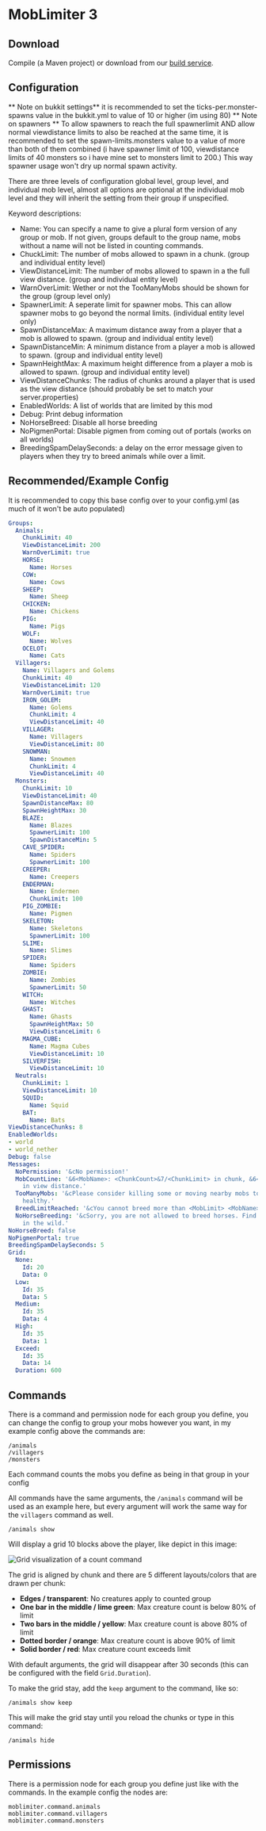MobLimiter 3
============

## Download

Compile (a Maven project) or download from our [build service](http://build.core-network.us:8080/job/MobLimiter%202/).


## Configuration

** Note on bukkit settings** it is recommended to set the ticks-per.monster-spawns value in the bukkit.yml to value of 10 or higher (im using 80)
** Note on spawners ** To allow spawners to reach the full spawnerlimit AND allow normal viewdistance limits to also be reached at the same time, it is recommended to set the spawn-limits.monsters value to a value of more than both of them combined (i have spawner limit of 100, viewdistance limits of 40 monsters so i have mine set to monsters limit to 200.) This way spawner usage won't dry up normal spawn activity.

There are three levels of configuration
global level, group level, and individual mob level, almost all options are optional at the individual mob level and they will inherit the setting from their group if unspecified.

Keyword descriptions:
 * Name: You can specify a name to give a plural form version of any group or mob. If not given, groups default to the group name, mobs without a name will not be listed in counting commands.
 * ChuckLimit: The number of mobs allowed to spawn in a chunk. (group and individual entity level)
 * ViewDistanceLimit: The number of mobs allowed to spawn in a the full view distance. (group and individual entity level)
 * WarnOverLimit: Wether or not the TooManyMobs should be shown for the group (group level only)
 * SpawnerLimit: A seperate limit for spawner mobs. This can allow spawner mobs to go beyond the normal limits. (individual entity level only)
 * SpawnDistanceMax: A maximum distance away from a player that a mob is allowed to spawn. (group and individual entity level)
 * SpawnDistanceMin: A minimum distance from a player a mob is allowed to spawn. (group and individual entity level)
 * SpawnHeightMax: A maximum height difference from a player a mob is allowed to spawn. (group and individual entity level)
 * ViewDistanceChunks: The radius of chunks around a player that is used as the view distance (should probably be set to match your server.properties)
 * EnabledWorlds: A list of worlds that are limited by this mod
 * Debug: Print debug information
 * NoHorseBreed: Disable all horse breeding
 * NoPigmenPortal: Disable pigmen from coming out of portals (works on all worlds)
 * BreedingSpamDelaySeconds: a delay on the error message given to players when they try to breed animals while over a limit.

## Recommended/Example Config

It is recommended to copy this base config over to your config.yml (as much of it won't be auto populated)

``` yaml
Groups:
  Animals:
    ChunkLimit: 40
    ViewDistanceLimit: 200
    WarnOverLimit: true
    HORSE:
      Name: Horses
    COW:
      Name: Cows
    SHEEP:
      Name: Sheep
    CHICKEN:
      Name: Chickens
    PIG:
      Name: Pigs
    WOLF:
      Name: Wolves
    OCELOT:
      Name: Cats
  Villagers:
    Name: Villagers and Golems
    ChunkLimit: 40
    ViewDistanceLimit: 120
    WarnOverLimit: true
    IRON_GOLEM:
      Name: Golems
      ChunkLimit: 4
      ViewDistanceLimit: 40
    VILLAGER:
      Name: Villagers
      ViewDistanceLimit: 80
    SNOWMAN:
      Name: Snowmen
      ChunkLimit: 4
      ViewDistanceLimit: 40
  Monsters:
    ChunkLimit: 10
    ViewDistanceLimit: 40
    SpawnDistanceMax: 80
    SpawnHeightMax: 30
    BLAZE:
      Name: Blazes
      SpawnerLimit: 100
      SpawnDistanceMin: 5
    CAVE_SPIDER:
      Name: Spiders
      SpawnerLimit: 100
    CREEPER:
      Name: Creepers
    ENDERMAN:
      Name: Endermen
      ChunkLimit: 100
    PIG_ZOMBIE:
      Name: Pigmen
    SKELETON:
      Name: Skeletons
      SpawnerLimit: 100
    SLIME:
      Name: Slimes
    SPIDER:
      Name: Spiders
    ZOMBIE:
      Name: Zombies
      SpawnerLimit: 50
    WITCH:
      Name: Witches
    GHAST:
      Name: Ghasts
      SpawnHeightMax: 50
      ViewDistanceLimit: 6
    MAGMA_CUBE:
      Name: Magma Cubes
      ViewDistanceLimit: 10
    SILVERFISH:
      ViewDistanceLimit: 10
  Neutrals:
    ChunkLimit: 1
    ViewDistanceLimit: 10
    SQUID:
      Name: Squid
    BAT:
      Name: Bats
ViewDistanceChunks: 8
EnabledWorlds:
- world
- world_nether
Debug: false
Messages:
  NoPermission: '&cNo permission!'
  MobCountLine: '&6<MobName>: <ChunkCount>&7/<ChunkLimit> in chunk, &6<ViewDistanceCount>&7/<ViewDistanceLimit>
    in view distance.'
  TooManyMobs: '&cPlease consider killing some or moving nearby mobs to keep the server
    healthy.'
  BreedLimitReached: '&cYou cannot breed more than <MobLimit> <MobName> in view distance.'
  NoHorseBreeding: '&cSorry, you are not allowed to breed horses. Find another one
    in the wild.'
NoHorseBreed: false
NoPigmenPortal: true
BreedingSpamDelaySeconds: 5
Grid:
  None:
    Id: 20
    Data: 0
  Low:
    Id: 35
    Data: 5
  Medium:
    Id: 35
    Data: 4
  High:
    Id: 35
    Data: 1
  Exceed:
    Id: 35
    Data: 14
  Duration: 600
```

## Commands

There is a command and permission node for each group you define, you can change the config to group your mobs however you want, in my example config above the commands are:

```
/animals
/villagers
/monsters
```

Each command counts the mobs you define as being in that group in your config

All commands have the same arguments, the `/animals` command will be used as an example here,
but every argument will work the same way for the `villagers` command as well.

    /animals show

Will display a grid 10 blocks above the player, like depict in this image:

![Grid visualization of a count command](https://f.cloud.github.com/assets/616791/1810640/e3effa1a-6e2d-11e3-8563-1bc4077fd4d9.png)

The grid is aligned by chunk and there are 5 different layouts/colors that are drawn per chunk:

 * **Edges / transparent**: No creatures apply to counted group
 * **One bar in the middle / lime green**: Max creature count is below 80% of limit
 * **Two bars in the middle / yellow**: Max creature count is above 80% of limit
 * **Dotted border / orange**: Max creature count is above 90% of limit
 * **Solid border / red**: Max creature count exceeds limit

With default arguments, the grid will disappear after 30 seconds (this can be configured with the field `Grid.Duration`).

To make the grid stay, add the `keep` argument to the command, like so:

    /animals show keep

This will make the grid stay until you reload the chunks or type in this command:

    /animals hide

## Permissions

There is a permission node for each group you define just like with the commands. In the example config the nodes are:

```
moblimiter.command.animals
moblimiter.command.villagers
moblimiter.command.monsters
```
